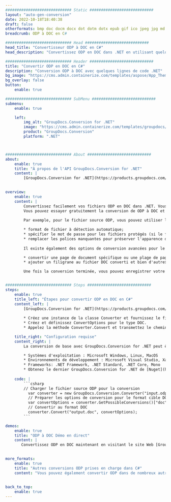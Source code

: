 ```yaml
---
############################# Static ############################
layout: "auto-gen-conversion"
date: 2022-10-18T18:40:38
draft: false
otherformats: bmp doc docm docx dot dotm dotx epub gif ico jpeg jpg md odt ott pdf png psd rtf tex tif tiff txt xps
breadcrumb: ODP à DOC en C#

############################# Head ############################
head_title: "Convertisseur ODP à DOC en C#"
head_description: "Convertissez ODP en DOC dans .NET en utilisant quelques lignes de code. Utilisez l'API de conversion de documents GroupDocs pour convertir plus de 160 formats de fichiers."

############################# Header ############################
title: "Convertir ODP en DOC en C#"
description: "Conversion ODP à DOC avec quelques lignes de code .NET"
bg_image: "https://cms.admin.containerize.com/templates/aspose/App_Themes/V3/images/bg/header1.png"
bg_overlay: false
button:
    enable: true

############################# SubMenu ############################
submenu:
    enable: true

    left:
        img_alt: "GroupDocs.Conversion for .NET"
        image: "https://cms.admin.containerize.com/templates/groupdocs/images/product-logos/90x90-noborder/groupdocs-conversion-net.png"
        product: "GroupDocs.Conversion"
        platform: ".NET"



############################# About ############################
about:
    enable: true
    title: "À propos de l'API GroupDocs.Conversion for .NET"
    content: |
        [GroupDocs.Conversion for .NET](https://products.groupdocs.com/conversion/net/) peut être utilisé pour convertir Microsoft Word, Excel, PowerPoint, PDF, Visio et d'autres formats. GroupDocs.Conversion est une API autonome adaptée aux systèmes back-end et internes nécessitant des performances élevées. Il ne dépend d'aucun logiciel tel que Microsoft ou Open Office.
    

overview:
    enable: true
    content: |
        Convertissez facilement vos fichiers ODP en DOC dans .NET. Vous pouvez utiliser seulement quelques lignes de code C# dans n'importe quelle plate-forme de votre choix comme - Windows, Linux, macOS.
        Vous pouvez essayer gratuitement la conversion de ODP à DOC et évaluer la qualité des résultats de conversion. En plus des scénarios de conversion de fichiers simples, vous pouvez essayer des options plus avancées pour charger le fichier source ODP et pour enregistrer le résultat de sortie DOC. 
        
        Par exemple, pour le fichier source ODP, vous pouvez utiliser les options de chargement suivantes :

        * format de fichier à détection automatique;
        * spécifier le mot de passe pour les fichiers protégés (si le format de fichier le prend en charge);
        * remplacer les polices manquantes pour préserver l'apparence du document.
        
        Il existe également des options de conversion avancées pour le fichier DOC :

        * convertir une page de document spécifique ou une plage de pages;
        * ajouter un filigrane au fichier DOC converti et bien d'autres.

        Une fois la conversion terminée, vous pouvez enregistrer votre fichier DOC dans le chemin du fichier local ou dans tout stockage tiers tel que FTP, Amazon S3, Google Drive, Dropbox, etc. Veuillez noter - pour convertir ODP en DOC aucun logiciel supplémentaire n'est nécessaire - comme MS Office, Open Office, Adobe Acrobat Reader, etc.


############################# Steps ############################
steps:
    enable: true
    title_left: "Étapes pour convertir ODP en DOC en C#"
    content_left: |
        [GroupDocs.Conversion for .NET](https://products.groupdocs.com/conversion/net/) permet aux développeurs de convertir facilement un fichier ODP en DOC avec quelques lignes de code.
        
        * Créez une instance de la classe Converter et fournissez le fichier ODP avec le chemin complet
        * Créez et définissez ConvertOptions pour le type DOC.
        * Appelez la méthode Converter.Convert et transmettez le chemin complet et le format (DOC) en tant que paramètre

    title_right: "Configuration requise"
    content_right: |
        La conversion de base avec GroupDocs.Conversion for .NET peut être effectuée en quelques étapes simples. Nos API sont prises en charge sur toutes les principales plates-formes et systèmes d'exploitation. Avant d'exécuter le code ci-dessous, assurez-vous que les prérequis suivants sont installés sur votre système.

        * Systèmes d'exploitation : Microsoft Windows, Linux, MacOS
        * Environnements de développement : Microsoft Visual Studio, Xamarin, MonoDevelop
        * Frameworks: .NET Framework, .NET Standard, .NET Core, Mono
        * Obtenez le dernier GroupDocs.Conversion for .NET de [Nuget](https://www.nuget.org/packages/groupdocs.conversion)
         
    code: |
        ```csharp    
        // Charger le fichier source ODP pour la conversion
          var converter = new GroupDocs.Conversion.Converter("input.odp");
          // Préparer les options de conversion pour le format cible DOC
          var convertOptions = converter.GetPossibleConversions()["doc"].ConvertOptions;
          // Convertir au format DOC
          converter.Convert("output.doc", convertOptions);
        ```

demos:
    enable: true
    title: "ODP à DOC Démo en direct"
    content: |
       Convertissez ODP en DOC maintenant en visitant le site Web [GroupDocs.Conversion App](https://products.groupdocs.app/conversion/family). La démo en ligne présente les avantages suivants
          

more_formats:
    enable: true
    title: "Autres conversions ODP prises en charge dans C#"
    content: "Vous pouvez également convertir ODP dans de nombreux autres formats de fichiers. Veuillez consulter la liste ci-dessous."
       
       
back_to_top:
    enable: true
---
```

